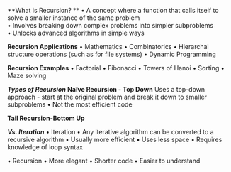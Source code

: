 **What is Recursion?  **
• A concept where a function that calls itself to solve a smaller instance of the same problem  
• Involves breaking down complex problems into simpler subproblems  
• Unlocks advanced algorithms in simple ways

**Recursion Applications**
• Mathematics
• Combinatorics
• Hierarchal structure operations
(such as for file systems)
• Dynamic Programming


**Recursion Examples**
• Factorial
• Fibonacci
• Towers of Hanoi
• Sorting
• Maze solving


***Types of Recursion***
__Naïve Recursion - Top Down__
Uses a top-down approach - start at the original problem
and break it down to smaller subproblems
• Not the most efficient code

__Tail Recursion-Bottom Up__





***Vs. Iteration***
• Iteration
• Any iterative algorithm can be converted
to a recursive algorithm
• Usually more efficient
• Uses less space
• Requires knowledge of loop syntax


• Recursion
• More elegant
• Shorter code
• Easier to understand
